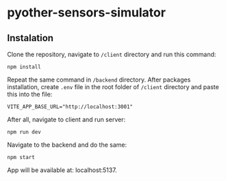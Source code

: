 # pyother-sensors-simulator

## Instalation

Clone the repository, navigate to `/client` directory and run this command:

```
npm install
```

Repeat the same command in `/backend` directory. After packages installation, create `.env` file in the root folder of `/client` directory and paste this into the file:

```
VITE_APP_BASE_URL="http://localhost:3001"
```

After all, navigate to client and run server: 

```
npm run dev
```

Navigate to the backend and do the same:

```
npm start
```

App will be available at: localhost:5137.

